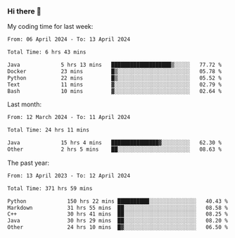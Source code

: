 ### Hi there 👋

My coding time for last week:

<!--START_SECTION:week-->

```txt
From: 06 April 2024 - To: 13 April 2024

Total Time: 6 hrs 43 mins

Java             5 hrs 13 mins   ███████████████████▒░░░░░   77.72 %
Docker           23 mins         █▒░░░░░░░░░░░░░░░░░░░░░░░   05.78 %
Python           22 mins         █▒░░░░░░░░░░░░░░░░░░░░░░░   05.52 %
Text             11 mins         ▓░░░░░░░░░░░░░░░░░░░░░░░░   02.79 %
Bash             10 mins         ▓░░░░░░░░░░░░░░░░░░░░░░░░   02.64 %
```

<!--END_SECTION:week-->

Last month:

<!--START_SECTION:month-->

```txt
From: 12 March 2024 - To: 11 April 2024

Total Time: 24 hrs 11 mins

Java             15 hrs 4 mins   ███████████████▓░░░░░░░░░   62.30 %
Other            2 hrs 5 mins    ██░░░░░░░░░░░░░░░░░░░░░░░   08.63 %
```

<!--END_SECTION:month-->

The past year:

<!--START_SECTION:year-->

```txt
From: 13 April 2023 - To: 12 April 2024

Total Time: 371 hrs 59 mins

Python             150 hrs 22 mins ██████████░░░░░░░░░░░░░░░   40.43 %
Markdown           31 hrs 55 mins  ██░░░░░░░░░░░░░░░░░░░░░░░   08.58 %
C++                30 hrs 41 mins  ██░░░░░░░░░░░░░░░░░░░░░░░   08.25 %
Java               30 hrs 29 mins  ██░░░░░░░░░░░░░░░░░░░░░░░   08.20 %
Other              24 hrs 10 mins  █▓░░░░░░░░░░░░░░░░░░░░░░░   06.50 %
```

<!--END_SECTION:year-->
